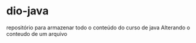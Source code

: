 # dio-java
repositório para armazenar todo o conteúdo do curso de java
Alterando o conteudo de um arquivo
